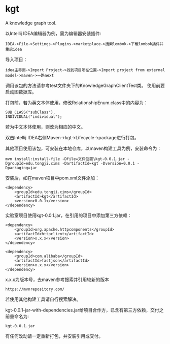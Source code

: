 # kgt

A knowledge graph tool.

以Intellij IDEA编辑器为例，需为编辑器安装插件:
```
IDEA->File->Settings->Plugins->marketplace->搜索lombok->下载lombok插件并重启idea
```
导入项目：
```
idea主界面->Import Project->找到项目所在位置->Import project from external model->maven->一路next
```

调用该包的方法请参考test文件夹下的KnowledgeGraphClientTest类。
使用前要启动图数据库。

打包前，若为英文本体使用，修改RelationshipEnum.class中的内容为：
```
SUB_CLASS("subClass"),
INDIVIDUAL("individual");
```
若为中文本体使用，则改为相应的中文。

双击Intellij IDEA右侧Maven->kgt->Lifecycle->package进行打包。

其他项目使用该包，可安装在本地仓库，以maven构建工具为例，安装命令为：
```
mvn install:install-file -Dfile=文件位置\kgt-0.0.1.jar -DgroupId=edu.tongji.cims -DartifactId=kgt -Dversion=0.0.1 -Dpackaging=jar
```
安装后，如在maven项目中pom.xml文件添加：
```
<dependency>
    <groupId>edu.tongji.cims</groupId>
    <artifactId>kgt</artifactId>
    <version>0.0.1</version>
</dependency>
```

实验室项目使用kgt-0.0.1.jar，在引用的项目中添加第三方依赖：
```
<dependency>
    <groupId>org.apache.httpcomponents</groupId>
    <artifactId>httpclient</artifactId>
    <version>x.x.x</version>
</dependency>

<dependency>
    <groupId>com.alibaba</groupId>
    <artifactId>fastjson</artifactId>
    <version>x.x.x</version>
</dependency>
```
x.x.x为版本号，去maven参考搜索并引用较新的版本
```
https://mvnrepository.com/
```

若使用其他构建工具请自行搜索解决。

kgt-0.0.1-jar-with-dependencies.jar给项目合作方，已含有第三方依赖，交付之前重命名为:
```
kgt-0.0.1.jar
```

有任何改动请一定重新打包，并安装引用或交付。

